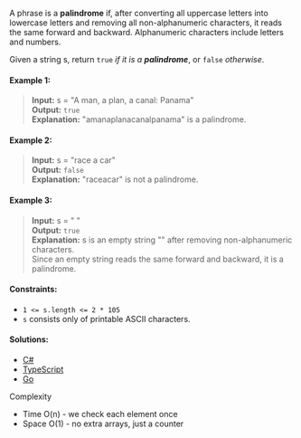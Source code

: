 A phrase is a **palindrome** if, after converting all uppercase letters into lowercase letters and removing all non-alphanumeric characters, it reads the same forward and backward. Alphanumeric characters include letters and numbers.

Given a string s, return `true` _if it is a **palindrome**_, or `false` _otherwise_.

 

#### Example 1:

> **Input:** s = "A man, a plan, a canal: Panama"  
> **Output:** `true`  
> **Explanation:** "amanaplanacanalpanama" is a palindrome.

#### Example 2:

> **Input:** s = "race a car"  
> **Output:** `false`  
> **Explanation:** "raceacar" is not a palindrome.

#### Example 3:

> **Input:** s = " "  
> **Output:** `true`  
> **Explanation:** s is an empty string "" after removing non-alphanumeric characters.  
> Since an empty string reads the same forward and backward, it is a palindrome.
 

#### Constraints:

- `1 <= s.length <= 2 * 105`
- `s` consists only of printable ASCII characters.

#### Solutions:

- [C#](/two-pointers/valid-palindrome/valid-palindrome.cs)
- [TypeScript](/two-pointers//valid-palindrome/valid-palindrome.ts)
- [Go](/two-pointers/valid-palindrome/valid-palindrome.go)

Complexity
- Time O(n) - we check each element once
- Space O(1) - no extra arrays, just a counter